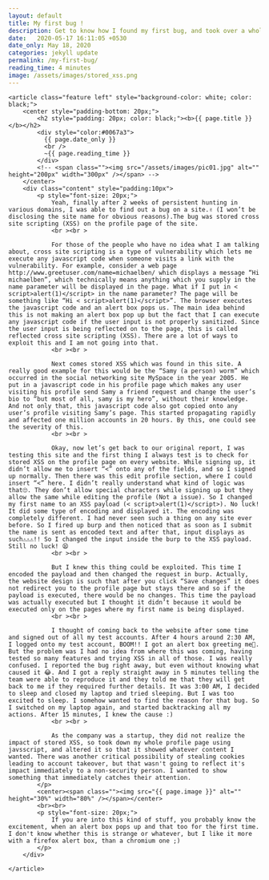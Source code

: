 ```yaml
---
layout: default
title: My first bug !
description: Get to know how I found my first bug, and took over a whole page completely.
date:   2020-05-17 16:11:05 +0530
date_only: May 18, 2020
categories: jekyll update
permalink: /my-first-bug/
reading_time: 4 minutes
image: /assets/images/stored_xss.png
---
```

<head>
  <link rel="stylesheet" href="/assets/css/main1.css">
  <!-- Latest compiled and minified CSS -->
  <link rel="stylesheet" href="https://maxcdn.bootstrapcdn.com/bootstrap/4.4.1/css/bootstrap.min.css">

  <!-- jQuery library -->
  <script src="https://ajax.googleapis.com/ajax/libs/jquery/3.5.1/jquery.min.js"></script>

  <!-- Popper JS -->
  <script src="https://cdnjs.cloudflare.com/ajax/libs/popper.js/1.16.0/umd/popper.min.js"></script>

  <!-- Latest compiled JavaScript -->
  <script src="https://maxcdn.bootstrapcdn.com/bootstrap/4.4.1/js/bootstrap.min.js"></script>

  <title>{{ page.title }}</title>
</head>

<section id="one" class="wrapper style1">
  <div class="inner">
        
    <article class="feature left" style="background-color: white; color: black;">
        <center style="padding-bottom: 20px;">
            <h2 style="padding: 20px; color: black;"><b>{{ page.title }}</b></h2>
            <div style="color:#0067a3">
              {{ page.date_only }}
              <br />
              ~{{ page.reading_time }}
            </div>
            <!-- <span class=""><img src="/assets/images/pic01.jpg" alt="" height="200px" width="300px" /></span> -->
        </center>
        <div class="content" style="padding:10px">
            <p style="font-size: 20px;">
                Yeah, finally after 2 weeks of persistent hunting in various domains, I was able to find out a bug on a site.✌ (I won’t be disclosing the site name for obvious reasons).The bug was stored cross site scripting (XSS) on the profile page of the site.
                <br ><br >

                For those of the people who have no idea what I am talking about, cross site scripting is a type of vulnerability which lets me execute any javascript code when someone visits a link with the vulnerability. For example, consider a web page http://www.greetuser.com/name=michaelben/ which displays a message “Hi michaelben”, which technically means anything which you supply in the name parameter will be displayed in the page. What if I put in < script>alert(1)</script> in the name parameter? The page will be something like “Hi < script>alert(1)</script>”. The browser executes the javascript code and an alert box pops us. The main idea behind this is not making an alert box pop up but the fact that I can execute any javascript code if the user input is not properly sanitized. Since the user input is being reflected on to the page, this is called reflected cross site scripting (XSS). There are a lot of ways to exploit this and I am not going into that.
                <br ><br >

                Next comes stored XSS which was found in this site. A really good example for this would be the “Samy (a person) worm” which occurred in the social networking site MySpace in the year 2005. He put in a javascript code in his profile page which makes any user visiting his profile send Samy a friend request and change the user’s bio to “but most of all, samy is my hero”, without their knowledge. And not only that, this javascript code also got copied onto any user’s profile visiting Samy’s page. This started propagating rapidly and affected one million accounts in 20 hours. By this, one could see the severity of this.
                <br ><br >

                Okay, now let’s get back to our original report, I was testing this site and the first thing I always test is to check for stored XSS on the profile page on every website. While signing up, it didn’t allow me to insert “<” onto any of the fields, and so I signed up normally. Then there was this edit profile section, where I could insert “<” here. I didn’t really understand what kind of logic was that🙄. They don’t allow special characters while signing up but they allow the same while editing the profile (Not a issue). So I changed my first name to an XSS payload (< script>alert(1)</script>). No luck! It did some type of encoding and displayed it. The encoding was completely different. I had never seen such a thing on any site ever before. So I fired up burp and then noticed that as soon as I submit the name is sent as encoded text and after that, input displays as such⚠⚠️⚠️️!! So I changed the input inside the burp to the XSS payload. Still no luck! 😫
                <br ><br >

                But I knew this thing could be exploited. This time I encoded the payload and then changed the request in burp. Actually, the website design is such that after you click “Save changes” it does not redirect you to the profile page but stays there and so if the payload is executed, there would be no changes. This time the payload was actually executed but I thought it didn’t because it would be executed only on the pages where my first name is being displayed.
                <br ><br >

                I thought of coming back to the website after some time and signed out of all my test accounts. After 4 hours around 2:30 AM, I logged onto my test account, BOOM!! I got an alert box greeting me🤑. But the problem was I had no idea from where this was coming, having tested so many features and trying XSS in all of those. I was really confused. I reported the bug right away, but even without knowing what caused it 😂. And I got a reply straight away in 5 minutes telling the team were able to reproduce it and they told me that they will get back to me if they required further details. It was 3:00 AM, I decided to sleep and closed my laptop and tried sleeping. But I was too excited to sleep. I somehow wanted to find the reason for that bug. So I switched on my laptop again, and started backtracking all my actions. After 15 minutes, I knew the cause :)
                <br ><br >

                As the company was a startup, they did not realize the impact of stored XSS, so took down my whole profile page using javsscript, and altered it so that it showed whatever content I wanted. There was another critical possibility of stealing cookies leading to account takeover, but that wasn't going to reflect it's impact immediately to a non-security person. I wanted to show something that immediately catches their attention.
            </p>
            <center><span class=""><img src="{{ page.image }}" alt="" height="30%" width="80%" /></span></center>
            <br><br>
            <p style="font-size: 20px;">
                If you are into this kind of stuff, you probably know the excitement, when an alert box pops up and that too for the first time. I don't know whether this is strange or whatever, but I like it more with a firefox alert box, than a chromium one ;)
            </p>
        </div>
       
    </article>
  </div>
</section>

